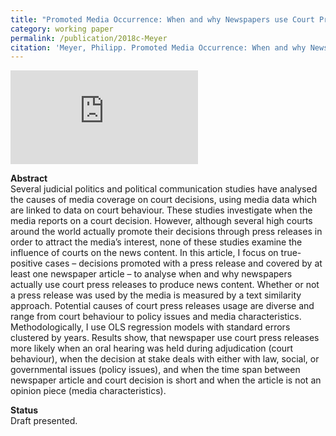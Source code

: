 ```yaml
---
title: "Promoted Media Occurrence: When and why Newspapers use Court Press Releases for News Content"
category: working paper
permalink: /publication/2018c-Meyer
citation: 'Meyer, Philipp. Promoted Media Occurrence: When and why Newspapers use Court Press Releases for News Content. Working Paper.'
---
```


![alt text](https://phimeyer.github.io/images/similarity_network.pdf "Text Similarity Network")

<p><b>Abstract</b><br>
Several judicial politics and political communication studies have analysed the causes of media coverage on court decisions, using media data which are linked to data on court behaviour. These studies investigate when the media reports on a court decision. However, although several high courts around the world actually promote their decisions through press releases in order to attract the media’s interest, none of these studies examine the influence of courts on the news content. In this article, I focus on true-positive cases – decisions promoted with a press release and covered by at least one newspaper article – to analyse when and why newspapers actually use court press releases to produce news content. Whether or not a press release was used by the media is measured by a text similarity approach.  Potential causes of court press releases usage are diverse and range from court behaviour to policy issues and media characteristics. Methodologically, I use OLS regression models with standard errors clustered by years. Results show, that newspaper use court press releases more likely when an oral hearing was held during adjudication (court behaviour), when the decision at stake deals with either with law, social, or governmental issues (policy issues), and when the time span between newspaper article and court decision is short and when the article is not an opinion piece (media characteristics).</p>

<p><b>Status</b><br>
Draft presented.</p>

